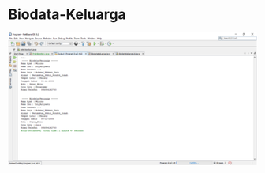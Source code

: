 # Biodata-Keluarga
![alt text](https://github.com/achmadnukmanjaza/Biodata-Keluarga/blob/master/Screenshot_71.png)
